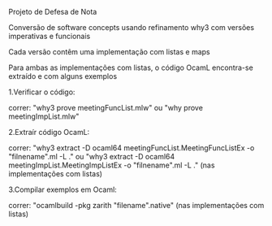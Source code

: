 Projeto de Defesa de Nota

Conversão de software concepts usando refinamento why3 com versões imperativas e funcionais

Cada versão contêm uma implementação com listas e maps

Para ambas as implementações com listas, o código OcamL encontra-se extraído e com alguns exemplos 


1.Verificar o código:

  correr: "why3 prove meetingFuncList.mlw" ou "why prove meetingImpList.mlw"


2.Extraír código OcamL:

  correr: "why3 extract -D ocaml64 meetingFuncList.MeetingFuncListEx -o "filnename".ml -L ." ou "why3 extract -D ocaml64 meetingImpList.MeetingImpListEx -o "filnename".ml -L ." (nas implementações com listas)


3.Compilar exemplos em Ocaml:

  correr: "ocamlbuild -pkg zarith "filename".native" (nas implementações com listas)
